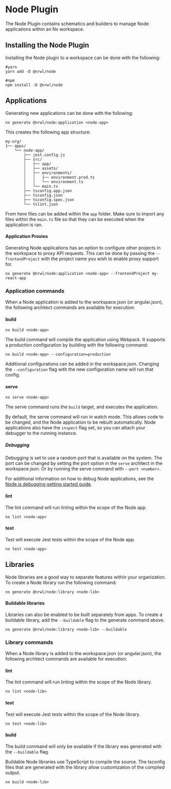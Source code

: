 # Node Plugin

The Node Plugin contains schematics and builders to manage Node applications within an Nx workspace.

## Installing the Node Plugin

Installing the Node plugin to a workspace can be done with the following:

```shell script
#yarn
yarn add -D @nrwl/node
```

```shell script
#npm
npm install -D @nrwl/node
```

## Applications

Generating new applications can be done with the following:

```shell script
nx generate @nrwl/node:application <node-app>
```

This creates the following app structure:

```treeview
my-org/
├── apps/
    └── node-app/
        ├── jest.config.js
        ├── src/
        │   ├── app/
        │   ├── assets/
        │   ├── environments/
        │   │   ├── environment.prod.ts
        │   │   └── environment.ts
        │   └── main.ts
        ├── tsconfig.app.json
        ├── tsconfig.json
        ├── tsconfig.spec.json
        └── tslint.json
```

From here files can be added within the `app` folder.
Make sure to import any files within the `main.ts` file so that they can be executed when the application is ran.

#### Application Proxies

Generating Node applications has an option to configure other projects in the workspace to proxy API requests. This can be done by passing the `--frontendProject` with the project name you wish to enable proxy support for.

```shell script
nx generate @nrwl/node:application <node-app> --frontendProject my-react-app
```

### Application commands

When a Node application is added to the workspace.json (or angular.json), the following architect commands are available for execution:

#### build

```shell script
nx build <node-app>
```

The build command will compile the application using Webpack. It supports a production configuration by building with the following command:

```shell script
nx build <node-app> --configuration=production
```

Additional configurations can be added in the workspace.json. Changing the `--configuration` flag with the new configuration name will run that config.

#### serve

```shell script
nx serve <node-app>
```

The serve command runs the `build` target, and executes the application.

By default, the serve command will run in watch mode. This allows code to be changed, and the Node application to be rebuilt automatically.
Node applications also have the `inspect` flag set, so you can attach your debugger to the running instance.

##### Debugging

Debugging is set to use a random port that is available on the system. The port can be changed by setting the port option in the `serve` architect in the workspace.json. Or by running the serve command with `--port <number>`.

For additional information on how to debug Node applications, see the [Node.js debugging getting started guide](https://nodejs.org/en/docs/guides/debugging-getting-started/#inspector-clients).

#### lint

The lint command will run linting within the scope of the Node app.

```shell script
nx lint <node-app>
```

#### test

Test will execute Jest tests within the scope of the Node app.

```shell script
nx test <node-app>
```

## Libraries

Node libraries are a good way to separate features within your organization. To create a Node library run the following command:

```shell script
nx generate @nrwl/node:library <node-lib>
```

#### Buildable libraries

Libraries can also be enabled to be built separately from apps. To create a buildable library, add the `--buildable` flag to the generate command above.

```shell script
nx generate @nrwl/node:library <node-lib> --buildable
```

### Library commands

When a Node library is added to the workspace.json (or angular.json), the following architect commands are available for execution:

#### lint

The lint command will run linting within the scope of the Node library.

```shell script
nx lint <node-lib>
```

#### test

Test will execute Jest tests within the scope of the Node library.

```shell script
nx test <node-lib>
```

#### build

The build command will only be available if the library was generated with the `--buildable` flag.

Buildable Node libraries use TypeScript to compile the source. The tsconfig files that are generated with the library allow customization of the compiled output.

```shell script
nx build <node-lib>
```
